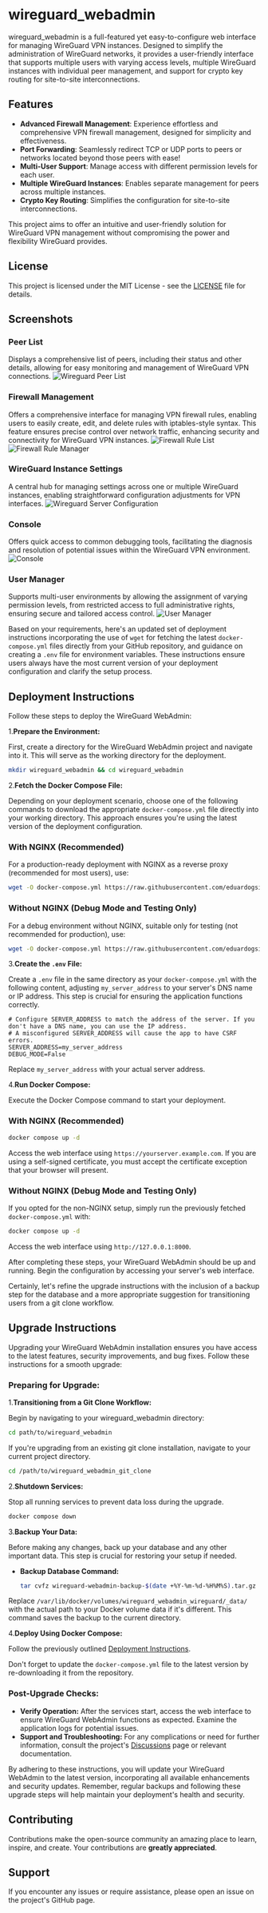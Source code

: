 # wireguard_webadmin

wireguard_webadmin is a full-featured yet easy-to-configure web interface for managing WireGuard VPN instances. Designed to simplify the administration of WireGuard networks, it provides a user-friendly interface that supports multiple users with varying access levels, multiple WireGuard instances with individual peer management, and support for crypto key routing for site-to-site interconnections.

## Features

- **Advanced Firewall Management**: Experience effortless and comprehensive VPN firewall management, designed for simplicity and effectiveness.
- **Port Forwarding**: Seamlessly redirect TCP or UDP ports to peers or networks located beyond those peers with ease! 
- **Multi-User Support**: Manage access with different permission levels for each user.
- **Multiple WireGuard Instances**: Enables separate management for peers across multiple instances.
- **Crypto Key Routing**: Simplifies the configuration for site-to-site interconnections.

This project aims to offer an intuitive and user-friendly solution for WireGuard VPN management without compromising the power and flexibility WireGuard provides.

## License

This project is licensed under the MIT License - see the [LICENSE](LICENSE) file for details.

## Screenshots

### Peer List
Displays a comprehensive list of peers, including their status and other details, allowing for easy monitoring and management of WireGuard VPN connections.
![Wireguard Peer List](screenshots/peerlist.png)
### Firewall Management
Offers a comprehensive interface for managing VPN firewall rules, enabling users to easily create, edit, and delete rules with iptables-style syntax. This feature ensures precise control over network traffic, enhancing security and connectivity for WireGuard VPN instances.
![Firewall Rule List](screenshots/firewall-rule-list.png)
![Firewall Rule Manager](screenshots/firewall-manage-rule.png)
### WireGuard Instance Settings
A central hub for managing settings across one or multiple WireGuard instances, enabling straightforward configuration adjustments for VPN interfaces.
![Wireguard Server Configuration](screenshots/serverconfig.png) 
### Console 
Offers quick access to common debugging tools, facilitating the diagnosis and resolution of potential issues within the WireGuard VPN environment.
![Console](screenshots/console.png) 
### User Manager
Supports multi-user environments by allowing the assignment of varying permission levels, from restricted access to full administrative rights, ensuring secure and tailored access control.
![User Manager](screenshots/usermanager.png)

Based on your requirements, here's an updated set of deployment instructions incorporating the use of `wget` for fetching the latest `docker-compose.yml` files directly from your GitHub repository, and guidance on creating a `.env` file for environment variables. These instructions ensure users always have the most current version of your deployment configuration and clarify the setup process.

## Deployment Instructions

Follow these steps to deploy the WireGuard WebAdmin:

1.**Prepare the Environment:**
   
   First, create a directory for the WireGuard WebAdmin project and navigate into it. This will serve as the working directory for the deployment.

   ```bash
   mkdir wireguard_webadmin && cd wireguard_webadmin
   ```

2.**Fetch the Docker Compose File:**

   Depending on your deployment scenario, choose one of the following commands to download the appropriate `docker-compose.yml` file directly into your working directory. This approach ensures you're using the latest version of the deployment configuration.

   ### With NGINX (Recommended)
   
   For a production-ready deployment with NGINX as a reverse proxy (recommended for most users), use:

   ```bash
   wget -O docker-compose.yml https://raw.githubusercontent.com/eduardogsilva/wireguard_webadmin/main/docker-compose.yml
   ```

   ### Without NGINX (Debug Mode and Testing Only)
   
   For a debug environment without NGINX, suitable only for testing (not recommended for production), use:

   ```bash
   wget -O docker-compose.yml https://raw.githubusercontent.com/eduardogsilva/wireguard_webadmin/main/docker-compose-no-nginx.yml
   ```

3.**Create the `.env` File:**

   Create a `.env` file in the same directory as your `docker-compose.yml` with the following content, adjusting `my_server_address` to your server's DNS name or IP address. This step is crucial for ensuring the application functions correctly.

   ```env
   # Configure SERVER_ADDRESS to match the address of the server. If you don't have a DNS name, you can use the IP address.
   # A misconfigured SERVER_ADDRESS will cause the app to have CSRF errors.
   SERVER_ADDRESS=my_server_address
   DEBUG_MODE=False
   ```

   Replace `my_server_address` with your actual server address.

4.**Run Docker Compose:**

   Execute the Docker Compose command to start your deployment.

   ### With NGINX (Recommended)
   
   ```bash
   docker compose up -d
   ```
   
   Access the web interface using `https://yourserver.example.com`. If you are using a self-signed certificate, you must accept the certificate exception that your browser will present.

   ### Without NGINX (Debug Mode and Testing Only)
   
   If you opted for the non-NGINX setup, simply run the previously fetched `docker-compose.yml` with:

   ```bash
   docker compose up -d
   ```
   
   Access the web interface using `http://127.0.0.1:8000`.

After completing these steps, your WireGuard WebAdmin should be up and running. Begin the configuration by accessing your server's web interface.

Certainly, let's refine the upgrade instructions with the inclusion of a backup step for the database and a more appropriate suggestion for transitioning users from a git clone workflow. 


## Upgrade Instructions

Upgrading your WireGuard WebAdmin installation ensures you have access to the latest features, security improvements, and bug fixes. Follow these instructions for a smooth upgrade:

### Preparing for Upgrade:

1.**Transitioning from a Git Clone Workflow:**
  
Begin by navigating to your wireguard_webadmin directory:
   ```bash
   cd path/to/wireguard_webadmin
   ```
   If you're upgrading from an existing git clone installation, navigate to your current project directory. 
   ```bash
   cd /path/to/wireguard_webadmin_git_clone
   ```

2.**Shutdown Services:**

   Stop all running services to prevent data loss during the upgrade.
   ```bash
   docker compose down
   ```

3.**Backup Your Data:**

   Before making any changes, back up your database and any other important data. This step is crucial for restoring your setup if needed.
   
   - **Backup Database Command:**
     ```bash
     tar cvfz wireguard-webadmin-backup-$(date +%Y-%m-%d-%H%M%S).tar.gz /var/lib/docker/volumes/wireguard_webadmin_wireguard/_data/
     ```
   
   Replace `/var/lib/docker/volumes/wireguard_webadmin_wireguard/_data/` with the actual path to your Docker volume data if it's different. This command saves the backup to the current directory.


4.**Deploy Using Docker Compose:**
   
   Follow the previously outlined [Deployment Instructions](#deployment-instructions).

Don't forget to update the `docker-compose.yml` file to the latest version by re-downloading it from the repository.


### Post-Upgrade Checks:

- **Verify Operation:** After the services start, access the web interface to ensure WireGuard WebAdmin functions as expected. Examine the application logs for potential issues.
- **Support and Troubleshooting:** For any complications or need for further information, consult the project's [Discussions](https://github.com/eduardogsilva/wireguard_webadmin/discussions) page or relevant documentation.

By adhering to these instructions, you will update your WireGuard WebAdmin to the latest version, incorporating all available enhancements and security updates. Remember, regular backups and following these upgrade steps will help maintain your deployment's health and security.


## Contributing

Contributions make the open-source community an amazing place to learn, inspire, and create. Your contributions are **greatly appreciated**.

## Support

If you encounter any issues or require assistance, please open an issue on the project's GitHub page.
